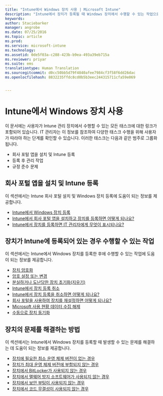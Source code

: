 ```yaml
---
title: "Intune에서 Windows 장치 사용 | Microsoft Intune"
description: "Intune에서 장치가 등록될 때 Windows 장치에서 수행할 수 있는 작업으로 연결되는 링크 목록"
keywords: 
author: Staciebarker
manager: angrobe
ms.date: 07/25/2016
ms.topic: article
ms.prod: 
ms.service: microsoft-intune
ms.technology: 
ms.assetid: 0de5f03a-c288-423b-b9ea-493a39eb715a
ms.reviewer: priyar
ms.suite: ems
translationtype: Human Translation
ms.sourcegitcommit: d0cc50bb5d79f4840afee7984cf3f58f6dd26dac
ms.openlocfilehash: 8832235ffdc8cd0b5b3eec244315711cfa59e069


---
```


# Intune에서 Windows 장치 사용

이 문서에는 사용자가 Intune 관리 장치에서 수행할 수 있는 모든 태스크에 대한 링크가 포함되어 있습니다. IT 관리자는 이 정보를 참조하여 다양한 태스크 수행을 위해 사용자가 따라야 하는 단계를 확인할 수 있습니다. 이러한 태스크는 다음과 같은 범주로 그룹화됩니다.
- 회사 포털 앱을 설치 및 Intune 등록
- 등록 후 관리 작업
- 규정 준수 문제

## 회사 포털 앱을 설치 및 Intune 등록

이 섹션에서는 Intune 회사 포털 설치 및 Windows 장치 등록에 도움이 되는 정보를 제공합니다.

- [Intune에서 Windows 장치 등록](enroll-your-device-in-intune-windows.md)
- [Intune에서 회사 포털 앱을 설치하고 장치를 등록하면 어떻게 되나요?](what-happens-if-you-install-the-company-portal-app-and-enroll-your-device-in-intune-windows.md)
- [Intune에서 장치를 등록하면 IT 관리자에게 무엇이 표시되나요?](what-can-your-it-administrator-see-when-you-enroll-your-device-in-intune-windows.md)

## 장치가 Intune에 등록되어 있는 경우 수행할 수 있는 작업

이 섹션에서는 Intune에서 Windows 장치를 등록한 후에 수행할 수 있는 작업에 도움이 되는 정보를 제공합니다.

- [장치 암호화](encrypt-your-device-windows.md)
- [암호 설정 또는 변경](set-or-change-your-password-windows.md)
- [분실하거나 도난당한 장치 초기화(지우기)](reset-erase-your-lost-or-stolen-device-windows.md)
- [Intune에서 장치 등록 취소](unenroll-your-device-from-intune-windows.md)
- [Intune에서 장치 등록을 취소하면 어떻게 되나요?](what-happens-if-you-unenroll-your-device-from-intune-windows.md)
- [회사 포털을 사용하여 장치를 재설정하면 어떻게 되나요?](what-happens-if-you-reset-your-device-using-the-company-portal-windows.md)
- [Microsoft 사용 현황 데이터 수집 해제](turn-off-microsoft-usage-data-collection-windows.md)
- [수동으로 장치 동기화](sync-your-device-manually-windows.md)

## 장치의 문제를 해결하는 방법

이 섹션에서는 Intune에서 Windows 장치를 등록할 때 발생할 수 있는 문제를 해결하는 데 도움이 되는 정보를 제공합니다.

- [장치에 필요한 최소 운영 체제 버전이 없는 경우](device-doesnt-have-the-required-minimum-operating-system-version-windows.md)
- [장치가 최대 운영 체제 버전에 부합되지 않는 경우](device-doesnt-comply-with-maximum-operating-system-version-windows.md)
- [장치에서 BitLocker가 사용되지 않는 경우](device-doesnt-have-bitlocker-enabled-windows.md)
- [장치에서 맬웨어 방지 소프트웨어가 사용되지 않는 경우](device-doesnt-have-antimalware-software-enabled-windows.md)
- [장치에서 보안 부팅이 사용되지 않는 경우](device-doesnt-have-secure-boot-enabled-windows.md)
- [장치에서 코드 무결성이 사용되지 않는 경우](device-doesnt-have-code-integrity-enabled-windows.md)



<!--HONumber=Aug16_HO5-->


